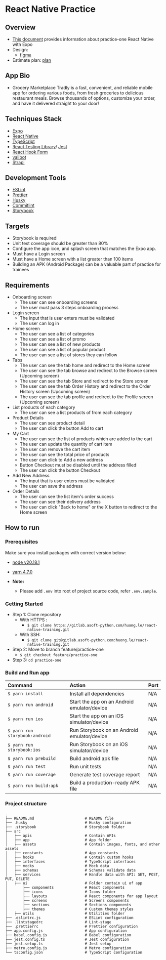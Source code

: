 # React Native Practice

## Overview

- [This document](https://docs.google.com/document/d/1aS8AhKQFDCAP4z6BiXEQSNRqKfu9sYxsW04Az-V6NNk/edit?tab=t.0#heading=h.rwumtsd7x4py) provides information about practice-one React Native with Expo
- Design:
  - [figma](https://www.figma.com/design/cbyU4pamdddEA1uowX8Am8/grocery-marketplace-tradly.app?node-id=0-1&p=f&t=ESkGikKNacpy0yfQ-0)
- Estimate plan: [plan](https://docs.google.com/document/d/1YjACcz5QU7xLmbRVsBSrQjZ23EH5aaVi_4cnxKZN-UA/edit?tab=t.0)

## App Bio

- Grocery Marketplace Tradly is a fast, convenient, and reliable mobile app for ordering various foods, from fresh groceries to delicious restaurant meals. Browse thousands of options, customize your order, and have it delivered straight to your door!

## Techniques Stack

- [Expo](https://docs.expo.dev/)
- [React Native](https://reactnative.dev/)
- [TypeScript](https://www.typescriptlang.org/)
- [React Testing Library](https://testing-library.com/docs/react-testing-library/intro/)/ [Jest](https://jestjs.io/)
- [React Hook Form](https://react-hook-form.com/)
- [valibot](https://valibot.dev/)
- [Strapi](https://strapi.io/)

## Development Tools

- [ESLint](https://eslint.org/)
- [Prettier](https://prettier.io/)
- [Husky](https://github.com/typicode/husky)
- [Commitlint](https://commitlint.js.org/#/)
- [Storybook](https://storybook.js.org/)

## Targets

- Storybook is required
- Unit test coverage should be greater than 80%
- Configure the app icon, and splash screen that matches the Expo app.
- Must have a Login screen
- Must have a Home screen with a list greater than 100 items
- Building an APK (Android Package) can be a valuable part of practice for trainees

## Requirements

- Onboarding screen
  - The user can see onboarding screens
  - The user must pass 3 steps onboarding process
- Login screen
  - The input that is user enters must be validated
  - The user can log in
- Home screen
  - The user can see a list of categories
  - The user can see a list of promo
  - The user can see a list of new products
  - The user can see a list of popular product
  - The user can see a list of stores they can follow
- Tabs
  - The user can see the tab home and redirect to the Home screen
  - The user can see the tab browse and redirect to the Browse screen (Upcoming screen)
  - The user can see the tab Store and redirect to the Store screen
  - The user can see the tab Order History and redirect to the Order History screen (Upcoming screen)
  - The user can see the tab profile and redirect to the Profile screen (Upcoming screen)
- List products of each category
  - The user can see a list products of from each category
- Product Details
  - The user can see product detail
  - The user can click the button Add to cart
- My Cart
  - The user can see the list of products which are added to the cart
  - The user can update the quantity of cart item
  - The user can remove the cart item
  - The user can see the total price of products
  - The user can click to Add a new address
  - Button Checkout must be disabled until the address filled
  - The user can click the button Checkout
- Add New Address
  - The input that is user enters must be validated
  - The user can save the address
- Order Details
  - The user can see the list item's order success
  - The user can see their delivery address
  - The user can click "Back to home" or the X button to redirect to the Home screen

## How to run

### Prerequisites

Make sure you install packages with correct version below:

- [node v20.18.1](https://nodejs.org/en/download/package-manager)
- [yarn 4.7.0](https://yarnpkg.com/)

- **Note:**
  - Please add `.env` into root of project source code, refer `.env.sample`.

### Getting Started

- Step 1: Clone repository
  - With HTTPS :
    - `$ git clone https://gitlab.asoft-python.com/huong.le/react-native-training.git`
  - With SSH:
    - `$ git clone git@gitlab.asoft-python.com:huong.le/react-native-training.git`
- Step 2: Move to branch feature/practice-one
  - `$ git checkout feature/practice-one`
- Step 3: `cd practice-one`

### Build and Run app

| Command                       | Action                                      | Port |
| :---------------------------- | :------------------------------------------ | :--- |
| `$ yarn install`               | Install all dependencies                    | N/A  |
| `$ yarn run android`           | Start the app on an Android emulator/device | N/A  |
| `$ yarn run ios`               | Start the app on an iOS simulator/device    | N/A  |
| `$ yarn run storybook:android` | Run Storybook on an Android emulator/device | N/A  |
| `$ yarn run storybook:ios`     | Run Storybook on an iOS simulator/device    | N/A  |
| `$ yarn run prebuild`          | Build android apk file                      | N/A  |
| `$ yarn run test`              | Run unit tests                              | N/A  |
| `$ yarn run coverage`          | Generate test coverage report               | N/A  |
| `$ yarn run build:apk`         | Build a production-ready APK file           | N/A  |

### Project structure

```shell
.
├── README.md                       # README file
├── .husky                          # Husky configuration
├── .storybook                      # Storybook folder
├── src
│   ├── apis                        # Contain APIs
│   ├── app                         # App folder
│   ├── assets                      # Contain images, fonts, and other assets
│   ├── constants                   # App constants
│   ├── hooks                       # Contain custom hooks
│   ├── interfaces                  # TypeScript interfaces
│   ├── mocks                       # Mock data
│   ├── schemas                     # Schemas validate data
│   ├── services                    # Handle data with API: GET, POST, PUT, DELETE
│   ├── ui                          # Folder contain ui of app
│       ├── components              # React components
│       ├── icons                   # Icons folder
│       ├── layouts                 # React components for app layout
│       ├── screens                 # Screens components
│       ├── sections                # Sections components
│       ├── themes                  # Custom themes styles
│   ├── utils                       # Utilities folder
├── .eslintrc.js                    # ESLint configuration
├── .lintstagedrc                   # Lint-stage
├── .prettierrc                     # Prettier configuration
├── app.config.js                   # App configuration
├── babel.config.js                 # Babel configuration
├── jest.config.ts                  # Jest configuration
├── jest.setup.ts                   # Jest setup
├── metro.config.js                 # Metro configuration
└── tsconfig.json                   # TypeScript configuration
```
